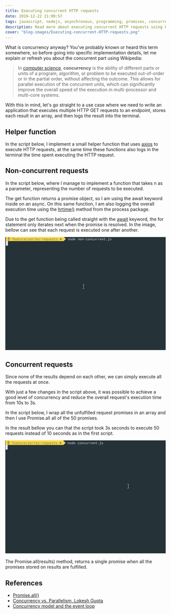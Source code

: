 ```yaml
---
title: Executing concurrent HTTP requests
date: 2019-12-22 21:09:57
tags: javascript, nodejs, asynchronous, programming, promises, concurrency
description: Read more about executing concurrent HTTP requests using Promises and async/await.
cover: "blog-images/Executing-concurrent-HTTP-requests.png"
---
```


What is concurrency anyway? You've probably known or heard this term somewhere, so before going into specific implementation details, let me explain or refresh you about the concurrent part using Wikipedia:

>In [computer science](https://en.wikipedia.org/wiki/Computer_science), **concurrency** is the ability of different parts or units of a program, algorithm, or problem to be executed out-of-order or in the partial order, without affecting the outcome. This allows for parallel execution of the concurrent units, which can significantly improve the overall speed of the execution in multi-processor and multi-core systems.


With this in mind, let's go straight to a use case where we need to write an application that executes multiple HTTP GET requests to an endpoint, stores each result in an array, and then logs the result into the terminal.

## Helper function

In the script below, I implement a small helper function that uses [axios](https://www.npmjs.com/package/axios) to execute HTTP requests, at the same time these functions also logs in the terminal the time spent executing the HTTP request.



<script src="https://gist.github.com/flowck/9e422fe9ac958f42bfbaeee65dbcdc77.js"></script>



## Non-concurrent requests

In the script below, where I manage to implement a function that takes n as a parameter, representing the number of requests to be executed. 

The get function returns a promise object, so I am using the await keyword inside on an async. On this same function, I am also logging the overall execution time using the [hrtime()](https://nodejs.org/api/process.html#process_process_hrtime_time) method from the process package.



<script src="https://gist.github.com/flowck/6dcedb5e2fc5bc2153752c8fa6b46403.js"></script>



Due to the get function being called straight with the [await](https://developer.mozilla.org/en-US/docs/Web/JavaScript/Reference/Operators/await) keyword, the for statement only iterates next when the promise is resolved. In the image, bellow can see that each request is executed one after another.



![Non concurrent](/blog/blog-images/non-concurrent.gif)



## Concurrent requests

Since none of the results depend on each other, we can simply execute all the requests at once. 

With just a few changes in the script above, it was possible to achieve a good level of concurrency and reduce the overall request's execution time from 10s to 3s.

In the script below, I wrap all the unfulfilled request promises in an array and then I use Promise.all all of the 50 promises. 



<script src="https://gist.github.com/flowck/fd04fb17ef771a808baa662044c17e1b.js"></script>



In the result bellow you can that the script took 3s seconds to execute 50 requests instead of 10 seconds as in the first script.



![Concurrent requests](/blog/blog-images/concurrent.gif)



The Promise.all(results) method, returns a single promise when all the promises stored on results are fulfilled.

 

## References

* [Promise.all()](https://developer.mozilla.org/en-US/docs/Web/JavaScript/Reference/Global_Objects/Promise/all)
* [Concurrency vs. Parallelism, Lokesh Gupta](https://howtodoinjava.com/java/multi-threading/concurrency-vs-parallelism/)
* [Concurrency model and the event loop](https://developer.mozilla.org/en-US/docs/Web/JavaScript/EventLoop)